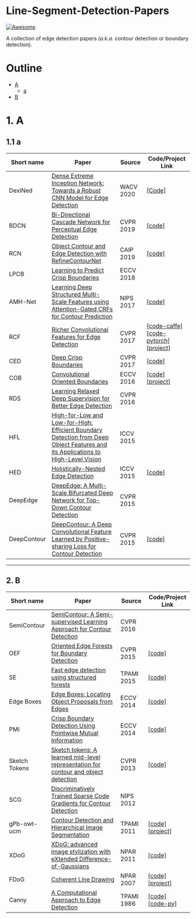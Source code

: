# Line-Segment-Detection-Papers

[![Awesome](https://cdn.rawgit.com/sindresorhus/awesome/d7305f38d29fed78fa85652e3a63e154dd8e8829/media/badge.svg)](https://github.com/sindresorhus/awesome)

A collection of edge detection papers (*a.k.a.* contour detection or boundary detection).

# Outline

- [A](#1-A)
  - [a](#11-a)
- [B](#1-B)


# 1. A

## 1.1 a

| Short name | Paper | Source | Code/Project Link  |
| --- | --- | --- | --- |
| DexiNed | [Dense Extreme Inception Network: Towards a Robust CNN Model for Edge Detection](https://arxiv.org/pdf/1909.01955.pdf) | WACV 2020 |[[Code]](https://github.com/xavysp/DexiNed)  |
| BDCN | [Bi-Directional Cascade Network for Perceptual Edge Detection](https://arxiv.org/pdf/1902.10903.pdf) | CVPR 2019 | [[code]](https://github.com/pkuCactus/BDCN) |
| RCN | [Object Contour and Edge Detection with RefineContourNet](https://link.springer.com/chapter/10.1007%2F978-3-030-29888-3_20) | CAIP 2019 | [[code]](https://github.com/AndreKelm/RefineContourNet) |
| LPCB | [Learning to Predict Crisp Boundaries](http://openaccess.thecvf.com/content_ECCV_2018/papers/Ruoxi_Deng_Learning_to_Predict_ECCV_2018_paper.pdf) | ECCV 2018 |  |
| AMH-Net | [Learning Deep Structured Multi-Scale Features using Attention-Gated CRFs for Contour Prediction](https://papers.nips.cc/paper/6985-learning-deep-structured-multi-scale-features-using-attention-gated-crfs-for-contour-prediction.pdf) | NIPS 2017 | [[code]](https://github.com/danxuhk/AttentionGatedMulti-ScaleFeatureLearning) |
| RCF | [Richer Convolutional Features for Edge Detection](http://openaccess.thecvf.com/content_cvpr_2017/papers/Liu_Richer_Convolutional_Features_CVPR_2017_paper.pdf) | CVPR 2017 | [[code-caffe]](https://github.com/yun-liu/rcf) [[code-pytorch]](https://github.com/meteorshowers/RCF-pytorch) [[project]](https://mmcheng.net/zh/rcfEdge/) |
| CED | [Deep Crisp Boundaries](http://openaccess.thecvf.com/content_cvpr_2017/papers/Wang_Deep_Crisp_Boundaries_CVPR_2017_paper.pdf) | CVPR 2017 | [[code]](https://github.com/Wangyupei/CED) |
| COB | [Convolutional Oriented Boundaries](https://arxiv.org/pdf/1608.02755.pdf) | ECCV 2016 | [[code]](https://github.com/kmaninis/COB) [[project]](http://www.vision.ee.ethz.ch/~cvlsegmentation/cob/index.html) |
| RDS | [Learning Relaxed Deep Supervision for Better Edge Detection](http://openaccess.thecvf.com/content_cvpr_2016/papers/Liu_Learning_Relaxed_Deep_CVPR_2016_paper.pdf) | CVPR 2016 |  |
| HFL | [High-for-Low and Low-for-High: Efficient Boundary Detection from Deep Object Features and its Applications to High-Level Vision](http://openaccess.thecvf.com/content_iccv_2015/papers/Bertasius_High-for-Low_and_Low-for-High_ICCV_2015_paper.pdf) | ICCV 2015 |  |
| HED | [Holistically-Nested Edge Detection](http://openaccess.thecvf.com/content_iccv_2015/papers/Xie_Holistically-Nested_Edge_Detection_ICCV_2015_paper.pdf) | ICCV 2015 | [[code]](https://github.com/s9xie/hed) |
| DeepEdge | [DeepEdge: A Multi-Scale Bifurcated Deep Network for Top-Down Contour Detection](http://openaccess.thecvf.com/content_cvpr_2015/papers/Bertasius_DeepEdge_A_Multi-Scale_2015_CVPR_paper.pdf) | CVPR 2015 |  |
| DeepContour | [DeepContour: A Deep Convolutional Feature Learned by Positive-sharing Loss for Contour Detection](http://openaccess.thecvf.com/content_cvpr_2015/papers/Shen_DeepContour_A_Deep_2015_CVPR_paper.pdf) | CVPR 2015 | [[code]](https://github.com/shenwei1231/DeepContour) |


---


## 2. B

| Short name | Paper | Source | Code/Project Link  |
| --- | --- | --- | --- |
| SemiContour | [SemiContour: A Semi-supervised Learning Approach for Contour Detection](http://openaccess.thecvf.com/content_cvpr_2016/papers/Zhang_SemiContour_A_Semi-Supervised_CVPR_2016_paper.pdf) | CVPR 2016 |  |
| OEF | [Oriented Edge Forests for Boundary Detection](http://openaccess.thecvf.com/content_cvpr_2015/papers/Hallman_Oriented_Edge_Forests_2015_CVPR_paper.pdf) |  CVPR 2015 | [[code]](https://github.com/samhallman/oef) |
| SE | [Fast edge detection using structured forests](https://arxiv.org/pdf/1406.5549.pdf) | TPAMI 2015 | [[code]](https://github.com/pdollar/edges) |
| Edge Boxes | [Edge Boxes: Locating Object Proposals from Edges](https://www.microsoft.com/en-us/research/wp-content/uploads/2014/09/ZitnickDollarECCV14edgeBoxes.pdf) | ECCV 2014 | [[code]](https://github.com/pdollar/edges) |
| PMI | [Crisp Boundary Detection Using Pointwise Mutual Information](https://link.springer.com/chapter/10.1007/978-3-319-10578-9_52) | ECCV 2014 | [[code]](https://github.com/phillipi/crisp-boundaries) |
| Sketch Tokens | [Sketch tokens: A learned mid-level representation for contour and object detection](http://openaccess.thecvf.com/content_cvpr_2013/papers/Lim_Sketch_Tokens_A_2013_CVPR_paper.pdf) | CVPR 2013 | [[code]](https://github.com/gitlim/SketchTokens) |
| SCG | [Discriminatively Trained Sparse Code Gradients for Contour Detection](http://papers.nips.cc/paper/4787-discriminatively-trained-sparse-code-gradients-for-contour-detection.pdf) | NIPS 2012 |  |
| gPb-owt-ucm | [Contour Detection and Hierarchical Image Segmentation](http://citeseerx.ist.psu.edu/viewdoc/download?doi=10.1.1.374.3367&rep=rep1&type=pdf) | TPAMI 2011 | [[code]](http://www.eecs.berkeley.edu/Research/Projects/CS/vision/grouping/BSR/BSR_source.tgz) [[project]](https://www2.eecs.berkeley.edu/Research/Projects/CS/vision/grouping/resources.html) |
| XDoG | [XDoG: advanced image stylization with eXtended Difference-of-Gaussians](http://citeseerx.ist.psu.edu/viewdoc/download?doi=10.1.1.648.990&rep=rep1&type=pdf) | NPAR 2011 | [[code]](https://github.com/heitorrapela/xdog) |
| FDoG | [Coherent Line Drawing](http://citeseerx.ist.psu.edu/viewdoc/download?doi=10.1.1.108.559&rep=rep1&type=pdf) | NPAR 2007 | [[code]](https://github.com/SSARCandy/Coherent-Line-Drawing) [[project]](https://ssarcandy.tw/Coherent-Line-Drawing/) |
| Canny | [A Computational Approach to Edge Detection](http://citeseerx.ist.psu.edu/viewdoc/download?doi=10.1.1.420.3300&rep=rep1&type=pdf) | TPAMI 1986 | [[code]](https://rosettacode.org/wiki/Canny_edge_detector) [[code-py]](https://opencv-python-tutroals.readthedocs.io/en/latest/py_tutorials/py_imgproc/py_canny/py_canny.html) |
